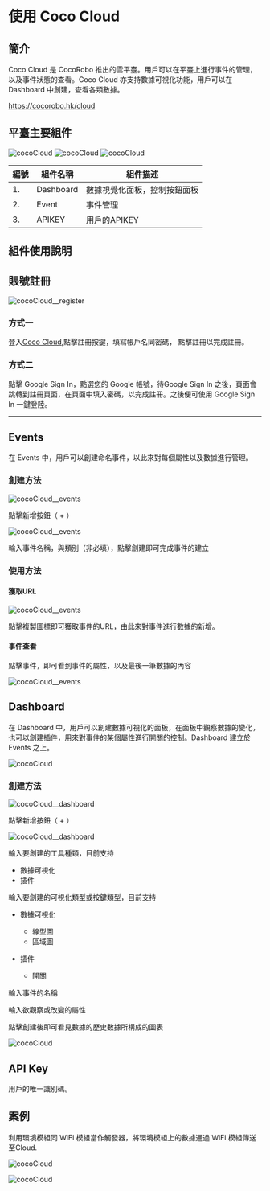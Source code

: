 # 使用 Coco Cloud


## 簡介

Coco Cloud 是 CocoRobo 推出的雲平臺。用戶可以在平臺上進行事件的管理，以及事件狀態的查看。Coco Cloud 亦支持數據可視化功能，用戶可以在 Dashboard 中創建，查看各類數據。

https://cocorobo.hk/cloud

## 平臺主要組件

![cocoCloud](../media/cocoCloud__2.jpeg)
![cocoCloud](../media/cocoCloud__1.jpeg)
![cocoCloud](../media/cocoCloud__3.jpeg)



|編號 |組件名稱 | 組件描述  |
|-  |-  |-  |
|1. |Dashboard  | 數據視覺化面板，控制按鈕面板 |
|2. |Event  | 事件管理|
|3. |APIKEY  | 用戶的APIKEY  |



## 組件使用說明

## 賬號註冊

![cocoCloud__register](../media/cocoCloud__register--1.jpeg)

### 方式一

登入[Coco Cloud](https://cocorobo.hk/cloud),點擊註冊按鍵，填寫帳戶名同密碼， 點擊註冊以完成註冊。

### 方式二
點擊 Google Sign In，點選您的 Google 帳號，待Google Sign In 之後，頁面會跳轉到註冊頁面，在頁面中填入密碼，以完成註冊。之後便可使用 Google Sign In 一鍵登陸。


---

## Events

在 Events 中，用戶可以創建命名事件，以此來對每個屬性以及數據進行管理。

### 創建方法

![cocoCloud__events](../media/cocoCloud__event--1.jpeg)

點擊新增按鈕（ + ）

![cocoCloud__events](../media/cocoCloud__event--2.jpeg)

輸入事件名稱，與類別（非必填），點擊創建即可完成事件的建立

### 使用方法

#### 獲取URL
![cocoCloud__events](../media/cocoCloud__event--3.jpeg)

點擊複製圖標即可獲取事件的URL，由此來對事件進行數據的新增。

#### 事件查看

點擊事件，即可看到事件的屬性，以及最後一筆數據的內容

![cocoCloud__events](../media/cocoCloud__event--4.jpeg)


## Dashboard

在 Dashboard 中，用戶可以創建數據可視化的面板，在面板中觀察數據的變化，也可以創建插件，用來對事件的某個屬性進行開關的控制。Dashboard 建立於 Events 之上。

![cocoCloud](../media/cocoCloud__2.jpeg)

### 創建方法

![cocoCloud__dashboard](../media/cocoCloud__dashboard--1.jpeg)

點擊新增按鈕（ + ）

![cocoCloud__dashboard](../media/cocoCloud__dashboard--2.jpeg)

輸入要創建的工具種類，目前支持

* 數據可視化
* 插件

輸入要創建的可視化類型或按鍵類型，目前支持

* 數據可視化
  * 線型圖
  * 區域圖

* 插件
  * 開關

輸入事件的名稱

輸入欲觀察或改變的屬性

點擊創建後即可看見數據的歷史數據所構成的圖表

![cocoCloud](../media/cocoCloud__2.jpeg)


## API Key

用戶的唯一識別碼。

## 案例

利用環境模組同 WiFi 模組當作觸發器，將環境模組上的數據通過 WiFi 模組傳送至Cloud.

![cocoCloud](../media/cocoCloud__sample--1.jpeg)

![cocoCloud](../media/cocoCloud__sample--2.jpeg)
